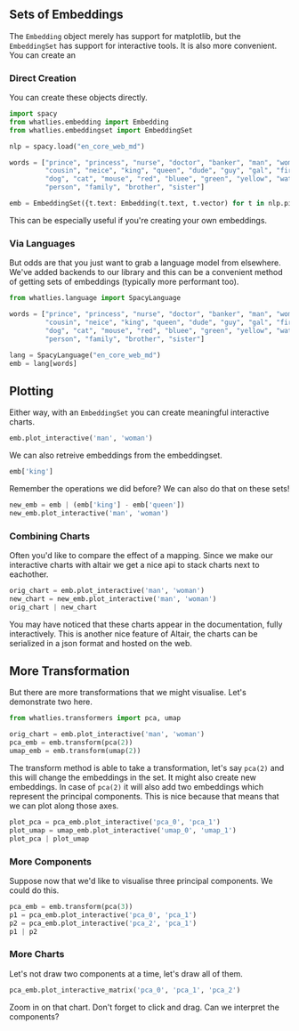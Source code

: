 <script src="https://cdn.jsdelivr.net/npm/vega@5.10.0"></script>
<script src="https://cdn.jsdelivr.net/npm/vega-lite@4.6.0"></script>
<script src="https://cdn.jsdelivr.net/npm/vega-embed@6.3.2"></script> 

## Sets of Embeddings

The `Embedding` object merely has support for matplotlib, but the 
`EmbeddingSet` has support for interactive tools. It is also more
convenient. You can create an 

### Direct Creation 

You can create these objects directly. 

```python
import spacy 
from whatlies.embedding import Embedding
from whatlies.embeddingset import EmbeddingSet

nlp = spacy.load("en_core_web_md")

words = ["prince", "princess", "nurse", "doctor", "banker", "man", "woman", 
         "cousin", "neice", "king", "queen", "dude", "guy", "gal", "fire", 
         "dog", "cat", "mouse", "red", "bluee", "green", "yellow", "water", 
         "person", "family", "brother", "sister"]

emb = EmbeddingSet({t.text: Embedding(t.text, t.vector) for t in nlp.pipe(words)})
```

This can be especially useful if you're creating your own embeddings. 

### Via Languages

But odds are that you just want to grab a language model from elsewhere. 
We've added backends to our library and this can be a convenient method
of getting sets of embeddings (typically more performant too).

```python
from whatlies.language import SpacyLanguage

words = ["prince", "princess", "nurse", "doctor", "banker", "man", "woman", 
         "cousin", "neice", "king", "queen", "dude", "guy", "gal", "fire", 
         "dog", "cat", "mouse", "red", "bluee", "green", "yellow", "water", 
         "person", "family", "brother", "sister"]

lang = SpacyLanguage("en_core_web_md")
emb = lang[words]
```

## Plotting 

Either way, with an `EmbeddingSet` you can create meaningful interactive charts.

```python
emb.plot_interactive('man', 'woman')
```

<div id="vis1"></div>

<script>
fetch('tut2-chart1.json')
.then(res => res.json())
.then((out) => {
  vegaEmbed('#vis1', out);
})
.catch(err => { throw err });
</script>

We can also retreive embeddings from the embeddingset. 

```python
emb['king']
```

Remember the operations we did before? We can also do that on these sets! 

```python
new_emb = emb | (emb['king'] - emb['queen'])
new_emb.plot_interactive('man', 'woman')
```

<div id="vis2"></div>

<script>
fetch('tut2-chart2.json')
.then(res => res.json())
.then((out) => {
  vegaEmbed('#vis2', out);
})
.catch(err => { throw err });
</script>

### Combining Charts 

Often you'd like to compare the effect of a mapping. Since we make our interactive
charts with altair we get a nice api to stack charts next to eachother. 

```python
orig_chart = emb.plot_interactive('man', 'woman')
new_chart = new_emb.plot_interactive('man', 'woman')
orig_chart | new_chart
```

<div id="vis3"></div>

<script>
fetch('tut2-chart3.json')
.then(res => res.json())
.then((out) => {
  vegaEmbed('#vis3', out);
})
.catch(err => { throw err });
</script>


You may have noticed that these charts appear in the documentation, fully interactively. 
This is another nice feature of Altair, the charts can be serialized in a json format and
hosted on the web.

## More Transformation

But there are more transformations that we might visualise. Let's demonstrate two here. 

```python
from whatlies.transformers import pca, umap

orig_chart = emb.plot_interactive('man', 'woman')
pca_emb = emb.transform(pca(2))
umap_emb = emb.transform(umap(2))
```

The transform method is able to take a transformation, let's say `pca(2)` and this will change
the embeddings in the set. It might also create new embeddings. In case of `pca(2)` it will 
also add two embeddings which represent the principal components. This is nice because
that means that we can plot along those axes.

```python
plot_pca = pca_emb.plot_interactive('pca_0', 'pca_1') 
plot_umap = umap_emb.plot_interactive('umap_0', 'umap_1')
plot_pca | plot_umap
```

<div id="vis4"></div>

<script>
fetch('tut2-chart4.json')
.then(res => res.json())
.then((out) => {
  vegaEmbed('#vis4', out);
})
.catch(err => { throw err });
</script>

### More Components 

Suppose now that we'd like to visualise three principal components. We could do this.

```python
pca_emb = emb.transform(pca(3))
p1 = pca_emb.plot_interactive('pca_0', 'pca_1') 
p2 = pca_emb.plot_interactive('pca_2', 'pca_1')
p1 | p2
```

<div id="vis5"></div>

<script>
fetch('tut2-chart5.json')
.then(res => res.json())
.then((out) => {
  vegaEmbed('#vis5', out);
})
.catch(err => { throw err });
</script>

### More Charts 

Let's not draw two components at a time, let's draw all of them.

```python
pca_emb.plot_interactive_matrix('pca_0', 'pca_1', 'pca_2')
```
<div id="vis6"></div>

<script>
fetch('tut2-chart6.json')
.then(res => res.json())
.then((out) => {
  vegaEmbed('#vis6', out);
})
.catch(err => { throw err });
</script>

Zoom in on that chart. Don't forget to click and drag. Can we interpret the components?

